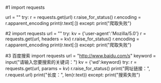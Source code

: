 #1
import requests

url = ""
try:
    r = requests.get(url)
    r.raise_for_status()
    r.encoding = r.apparent_encoding
    print(r.text[:])
except:
    print("爬取失败")
    
    
#2
import requests
url = ""
try:
    kv = {'user-agent':'Mozilla/5.0'}
    r = requests.get(url, headers = kv)
    r.raise_for_status()
    r.encoding = r.apparent_encoding
    print(r.text[:])
except:
    print("爬取失败")

#3  百度搜索
import requests
url = "http://www.baidu.com/s"
keyword = input("请输入您要搜索的关键词：")
kv = {'wd':keyword}
try:
    r = requests.get(url, params = kv)
    r.raise_for_status()
    print("网址链接：", r.request.url)
    print("长度：", len(r.text))
except:
    print("搜索失败")
